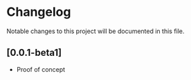 # Changelog

Notable changes to this project will be documented in this file.

## [0.0.1-beta1]

- Proof of concept
